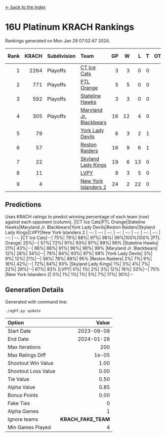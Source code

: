 [<- back to the index](readme.md)
# 16U Platinum KRACH Rankings
Rankings generated on Mon Jan 29 07:02:47 2024.

Rank|KRACH|Subdivision|Team|GP|W|L|T|OTW|OTL|SoS|Exp Wins|Win Diff
---:|---:|:---|:---|---:|---:|---:|---:|---:|---:|---:|---:|---:
1|2264|Playoffs|[CT Ice Cats](https://gamesheetstats.com/seasons/3663/teams/140846/schedule)|3|3|0|0|0|0|94|3.8|-0.0
2|771|Playoffs|[PTL Orange](https://gamesheetstats.com/seasons/3663/teams/140842/schedule)|5|5|0|0|0|0|20|5.9|0.0
3|592|Playoffs|[Stateline Hawks](https://gamesheetstats.com/seasons/3663/teams/140840/schedule)|3|3|0|0|0|0|24|3.9|0.0
4|305|Playoffs|[Maryland Jr. Blackbears](https://gamesheetstats.com/seasons/3663/teams/140848/schedule)|16|12|4|0|0|1|467|12.8|-0.0
5|79||[York Lady Devils](https://gamesheetstats.com/seasons/3663/teams/140845/schedule)|6|3|2|1|0|1|78|4.4|0.0
6|57||[Reston Raiders](https://gamesheetstats.com/seasons/3663/teams/140850/schedule)|16|9|6|1|1|0|238|10.4|0.0
7|22||[Skyland Lady Kings](https://gamesheetstats.com/seasons/3663/teams/140849/schedule)|19|6|13|0|2|0|228|6.9|0.0
8|11||[LVPY](https://gamesheetstats.com/seasons/3663/teams/140844/schedule)|8|3|5|0|0|1|80|3.9|0.0
9|4||[New York Islanders 2](https://gamesheetstats.com/seasons/3663/teams/140851/schedule)|24|2|22|0|0|1|250|2.9|0.0

## Predictions
Uses KRACH ratings to predict winning percentage of each team (row) against each opponent (column).
||CT Ice Cats|PTL Orange|Stateline Hawks|Maryland Jr. Blackbears|York Lady Devils|Reston Raiders|Skyland Lady Kings|LVPY|New York Islanders 2
| --: | --: | --: | --: | --: | --: | --: | --: | --: | --: 
|CT Ice Cats|--| 75%| 79%| 88%| 97%| 98%| 99%|100%|100%
|PTL Orange| 25%|--| 57%| 72%| 91%| 93%| 97%| 99%| 99%
|Stateline Hawks| 21%| 43%|--| 66%| 88%| 91%| 96%| 98%| 99%
|Maryland Jr. Blackbears| 12%| 28%| 34%|--| 79%| 84%| 93%| 97%| 99%
|York Lady Devils|  3%|  9%| 12%| 21%|--| 58%| 78%| 88%| 95%
|Reston Raiders|  2%|  7%|  9%| 16%| 42%|--| 72%| 84%| 93%
|Skyland Lady Kings|  1%|  3%|  4%|  7%| 22%| 28%|--| 67%| 83%
|LVPY|  0%|  1%|  2%|  3%| 12%| 16%| 33%|--| 70%
|New York Islanders 2|  0%|  1%|  1%|  1%|  5%|  7%| 17%| 30%|--

## Generation Details

Generated with command line:
```
./aghf.py update
```

| Option | Value |
| :----- | ----: |
| Start Date | 2023-09-09 |
| End Date | 2024-01-28 |
| Max Iterations | 200 |
| Max Ratings Diff | 1e-05 |
| Shootout Win Value | 1.00 |
| Shootout Loss Value | 0.00 |
| Tie Value | 0.50 |
| Alpha Value | 0.85 |
| Bonus Points | 0.00 |
| Fake Ties | 0 |
| Alpha Games | 1 |
| Ignore teams | __KRACH_FAKE_TEAM__ |
| Min Games Played | 4 |

